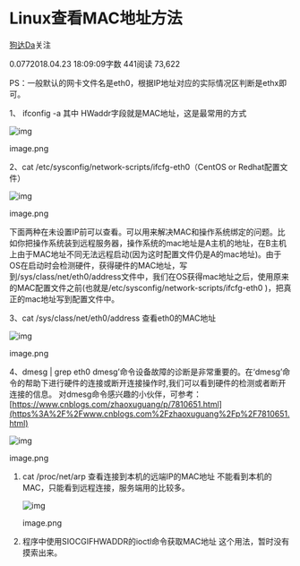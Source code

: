 # Linux查看MAC地址方法

[狗达Da](https://www.jianshu.com/u/89fa0e5fcff0)关注

0.0772018.04.23 18:09:09字数 441阅读 73,622

PS：一般默认的网卡文件名是eth0，根据IP地址对应的实际情况区判断是ethx即可。

1、 ifconfig -a 其中 HWaddr字段就是MAC地址，这是最常用的方式



![img](https://upload-images.jianshu.io/upload_images/2787869-ebcfe23c06a0c3e9.png?imageMogr2/auto-orient/strip|imageView2/2/w/880/format/webp)

image.png

2、cat /etc/sysconfig/network-scripts/ifcfg-eth0（CentOS or Redhat配置文件）



![img](https://upload-images.jianshu.io/upload_images/2787869-aade7bfdc6ddbecb.png?imageMogr2/auto-orient/strip|imageView2/2/w/870/format/webp)

image.png

下面两种在未设置IP前可以查看。可以用来解决MAC和操作系统绑定的问题。比如你把操作系统装到远程服务器，操作系统的mac地址是A主机的地址，在B主机上由于MAC地址不同无法远程启动(因为这时配置文件仍是A的mac地址)。由于OS在启动时会检测硬件，获得硬件的MAC地址，写到/sys/class/net/eth0/address文件中，我们在OS获得mac地址之后，使用原来的MAC配置文件之前(也就是/etc/sysconfig/network-scripts/ifcfg-eth0 )，把真正的mac地址写到配置文件中。

3、cat /sys/class/net/eth0/address 查看eth0的MAC地址



![img](https://upload-images.jianshu.io/upload_images/2787869-c8d7875643f018fa.png?imageMogr2/auto-orient/strip|imageView2/2/w/667/format/webp)

image.png

4、dmesg | grep eth0
dmesg’命令设备故障的诊断是非常重要的。在‘dmesg’命令的帮助下进行硬件的连接或断开连接操作时,我们可以看到硬件的检测或者断开连接的信息。
对dmesg命令感兴趣的小伙伴，可参考：[https://www.cnblogs.com/zhaoxuguang/p/7810651.html](https%3A%2F%2Fwww.cnblogs.com%2Fzhaoxuguang%2Fp%2F7810651.html)

![img](https://upload-images.jianshu.io/upload_images/2787869-6f96e026403a0f7c.png?imageMogr2/auto-orient/strip|imageView2/2/w/1077/format/webp)

image.png



1. cat /proc/net/arp 查看连接到本机的远端IP的MAC地址
   不能看到本机的MAC，只能看到远程连接，服务端用的比较多。

   ![img](https://upload-images.jianshu.io/upload_images/2787869-98bea94d1545b11f.png?imageMogr2/auto-orient/strip|imageView2/2/w/1004/format/webp)

   image.png

2. 程序中使用SIOCGIFHWADDR的ioctl命令获取MAC地址
   这个用法，暂时没有摸索出来。
